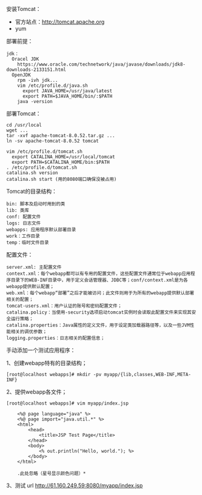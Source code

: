 安装Tomcat：

  - 官方站点：http://tomcat.apache.org
  - yum

部署前提：

    jdk：
      Oracel JDK
        https://www.oracle.com/technetwork/java/javase/downloads/jdk8-downloads-2133151.html
      OpenJDK
        rpm -ivh jdk...
        vim /etc/profile.d/java.sh
          export JAVA_HOME=/usr/java/latest
          export PATH=$JAVA_HOME/bin/:$PATH
        java -version

部署Tomcat：

    cd /usr/local
    wget ...
    tar -xvf apache-tomcat-8.0.52.tar.gz ...
    ln -sv apache-tomcat-8.0.52 tomcat

    vim /etc/profile.d/tomcat.sh
      export CATALINA_HOME=/usr/local/tomcat
      export PATH=$CATALINA_HOME/bin:$PATH
    . /etc/profile.d/tomcat.sh
    catalina.sh version
    catalina.sh start (用的8080端口确保没被占用)

Tomcat的目录结构：

    bin: 脚本及启动时用到的类
    lib: 类库
    conf: 配置文件
    logs: 日志文件
    webapps: 应用程序默认部署目录
    work：工作目录
    temp：临时文件目录

配置文件：

    server.xml: 主配置文件
    context.xml：每个webapp都可以有专用的配置文件，这些配置文件通常位于webapp应用程序目录下的WEB-INF目录中，用于定义会话管理器、JDBC等；conf/context.xml是为各webapp提供默认配置；
    web.xml：每个webapp“部署”之后才能被访问；此文件则用于为所有的webapp提供默认部署相关的配置；
    tomcat-users.xml：用户认证的账号和密码配置文件；
    catalina.policy：当使用-security选项启动tomcat实例时会读取此配置文件来实现其安全运行策略；
    catalina.properties：Java属性的定义文件，用于设定类加载器路径等，以及一些JVM性能相关的调优参数；
    logging.properties：日志相关的配置信息；

手动添加一个测试应用程序：

1、创建webapp特有的目录结构；

	[root@localhost webapps]# mkdir -pv myapp/{lib,classes,WEB-INF,META-INF}

2、提供webapp各文件；

	[root@localhost webapps]# vim myapp/index.jsp

		<%@ page language="java" %>
		<%@ page import="java.util.*" %>
		<html>
			<head>
				<title>JSP Test Page</title>
			</head>
			<body>
				<% out.println("Hello, world."); %>
			</body>
		</html>

        .此处忽略（星号显示颜色问题）*

3、测试 url http://61.160.249.59:8080/myapp/index.jsp
